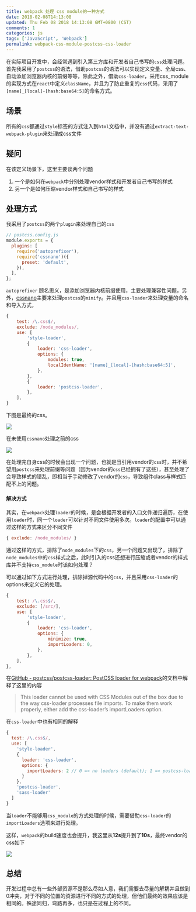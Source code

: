 ```yaml
---
title: webpack 处理 css module的一种方式
date: 2018-02-08T14:13:08
updated: Thu Feb 08 2018 14:13:08 GMT+0800 (CST)
comments: 1
categories: js
tags: ['JavaScript', 'Webpack']
permalink: webpack-css-module-postcss-css-loader
---
```


在实际项目开发中，会经常遇到引入第三方库和开发者自己书写的`css`处理问题。首先我采用了`postcss`的语法，借助`postcss`的语法可以实现定义变量、全局css、自动添加浏览器内核的前缀等等，除此之外，借助`css-loader`，采用css_module的实现方式在`react`中定义`className`，并且为了防止重复的`css`代码，采用了`[name]_[local]-[hash:base64:5]`的命名方式。

<!--more-->
## 场景

所有的`css`都通过`style`标签的方式注入到`html`文档中，并没有通过`extract-text-webpack-plugin`来处理成css文件

## 疑问
在该定义场景下，这里主要谈两个问题

1. 一个是如何在`webpack`中分别处理vendor样式和开发者自己书写的样式
2. 另一个是如何压缩vendor样式和自己书写的样式

## 处理方式
我采用了`postcss`的两个`plugin`来处理自己的`css`

```js
// postcss.config.js
module.exports = {
  plugins: [
    require('autoprefixer'),
    require('cssnano')({
      preset: 'default',
    }),
  ],
};
```

`autoprefixer` 顾名思义，是添加浏览器内核前缀使用，主要处理兼容性问题，另外，[cssnano](http://cssnano.co/)主要来处理`postcss`的`minify`。并且用`css-loader`来处理变量的命名和导入方式，

```js
{
	test: /\.css$/,
	exclude: /node_modules/,
	use: [
		'style-loader',
		{
			loader: 'css-loader',
			options: {
				modules: true,
				localIdentName: '[name]_[local]-[hash:base64:5]',
			},
		},
		{
			loader: 'postcss-loader',
		},
	],
}
```

下图是最终的css。

![](https://images-manager.oss-cn-shanghai.aliyuncs.com/2018/webpack-css/1.png)

在未使用`cssnano`处理之前的css

![](https://images-manager.oss-cn-shanghai.aliyuncs.com/2018/webpack-css/2.png)

在处理完自身css的时候会出现一个问题，也就是当引用vendor的`css`时，并不希望用`postcss`来处理前缀等问题（因为vendor的`css`已经拥有了这些），甚至处理了会导致样式的错乱，即相当于手动修改了vendor的`css`，导致组件class与样式匹配不上的问题。

#### 解决方式

其实，在`webpack`处理`loader`的时候，是会根据开发者的入口文件递归遍历，在使用`loader`时，同一个`loader`可以针对不同文件使用多次。`loader`的配置中可以通过这样的方式来区分不同文件

```js
{ exclude: /node_modules/ }
```

通过这样的方式，排除了`node_modules`下的`css`，另一个问题又出现了，排除了`node_modules`中的`css`样式之后，此时引入的css还想进行压缩或者vendor的样式库并不支持`css_module`时该如何处理？

可以通过如下方式进行处理，排除掉源代码中的`css`，并且采用`css-loader`的options来定义它的处理。

```js
{
	test: /\.css$/,
	exclude: [/src/],
	use: [
		'style-loader',
		{
			loader: 'css-loader',
			options: {
				minimize: true,
				importLoaders: 0,
			},
		},
	],
},
```

在[GitHub - postcss/postcss-loader: PostCSS loader for webpack](https://github.com/postcss/postcss-loader#css-modules)的文档中解释了这里的内容

> This loader cannot be used with CSS Modules out of the box due to the way css-loader processes file imports. To make them work properly, either add the css-loader’s importLoaders option.

在`css-loader`中也有相同的解释

```js
{
  test: /\.css$/,
  use: [
    'style-loader',
    {
      loader: 'css-loader',
      options: {
        importLoaders: 2 // 0 => no loaders (default); 1 => postcss-loader; 2 => postcss-loader, sass-loader
      }
    },
    'postcss-loader',
    'sass-loader'
  ]
}
```

当`loader`不能够用`css_module`的方式处理的时候，需要借助`css-loader`的`importLoaders`选项来进行处理。

这样，`webpack`的build速度也会提升，我这里从**12s**提升到了**10s**，最终vendor的css如下

![](https://images-manager.oss-cn-shanghai.aliyuncs.com/2018/webpack-css/3.png)

## 总结

开发过程中总有一些外部资源不是那么尽如人意，我们需要去尽量的解耦并且做到0冲突，对于不同的位置的资源进行不同的方式的处理，但他们最终的效果应该是相同的。殊途同归，弯路再多，也只是在过程上的不同。



